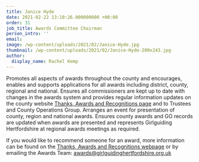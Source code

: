 ```yaml
---
title: Janice Hyde
date: 2021-02-22 13:10:26.000000000 +00:00
order: 31
job_title: Awards Committee Chairman
person_intro: ''
email:
image: /wp-content/uploads/2021/02/Janice-Hyde.jpg
thumbnail: /wp-content/uploads/2021/02/Janice-Hyde-200x243.jpg
author:
  display_name: Rachel Kemp
---
```

Promotes all aspects of awards throughout the county and encourages, enables and supports applications for all awards including district, county, regional and national. Ensures all commissioners are kept up to date with changes in the awards system and provides regular information updates on the county website <a href="/get-involved/thanks/" target="_blank" rel="noopener">Thanks, Awards and Recognitions page</a> and to Trustees and County Operations Group. Arranges an event for presentation of county, region and national awards. Ensures county awards and GO records are updated when awards are presented and represents Girlguiding Hertfordshire at regional awards meetings as required.

If you would like to recommend someone for an award, more information can be found on the <a href="/get-involved/thanks/" target="_blank" rel="noopener">Thanks, Awards and Recognitions webpage</a> or by emailing the Awards Team: <a href="mailto:awards@girlguidinghertfordshire.org.uk" target="_blank" rel="noopener">awards@girlguidinghertfordshire.org.uk</a>
